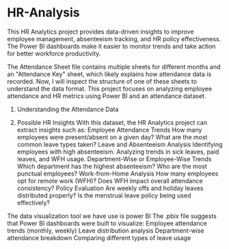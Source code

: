 # HR-Analysis
This HR Analytics project provides data-driven insights to improve employee management, absenteeism tracking, and HR policy effectiveness. The Power BI dashboards make it easier to monitor trends and take action for better workforce productivity.

The Attendance Sheet file contains multiple sheets for different months and an "Attendance Key" sheet, which likely explains how attendance data is recorded. Now, I will inspect the structure of one of these sheets to understand the data format. This project focuses on analyzing employee attendance and HR metrics using Power BI and an attendance dataset.

1. Understanding the Attendance Data

2. Possible HR Insights
With this dataset, the HR Analytics project can extract insights such as:
Employee Attendance Trends
How many employees were present/absent on a given day?
What are the most common leave types taken?
Leave and Absenteeism Analysis
Identifying employees with high absenteeism.
Analyzing trends in sick leaves, paid leaves, and WFH usage.
Department-Wise or Employee-Wise Trends
Which department has the highest absenteeism?
Who are the most punctual employees?
Work-from-Home Analysis
How many employees opt for remote work (WFH)?
Does WFH impact overall attendance consistency?
Policy Evaluation
Are weekly offs and holiday leaves distributed properly?
Is the menstrual leave policy being used effectively?

The data visualization tool we have use is power BI
The .pbix file suggests that Power BI dashboards were built to visualize:
Employee attendance trends (monthly, weekly)
Leave distribution analysis
Department-wise attendance breakdown
Comparing different types of leave usage
